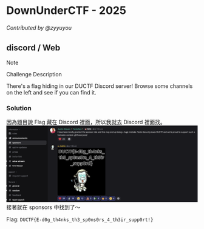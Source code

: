 # DownUnderCTF - 2025
###### Contributed by @zyyuyou

## discord / Web
> [!NOTE]
> 
> Challenge Description
> 
> There's a flag hiding in our DUCTF Discord server! Browse some channels on the left and see if you can find it.

### Solution
因為題目說 Flag 藏在 Discord 裡面，所以我就去 Discord 裡面找。
![](image/discord1.png)
接著就在 sponsors 中找到了～

Flag: `DUCTF{E-d0g_th4nks_th3_sp0ns0rs_4_th3ir_supp0rt!}`  

